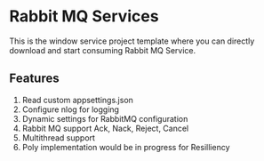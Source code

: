 # Rabbit MQ Services
This is the window service project template where you can directly download and start consuming Rabbit MQ Service.
## Features
1.	Read custom appsettings.json
2.	Configure nlog for logging
3.	Dynamic settings for RabbitMQ configuration
4.	Rabbit MQ support Ack, Nack, Reject, Cancel
5.  Multithread support
6.	Poly implementation would be in progress for Resilliency